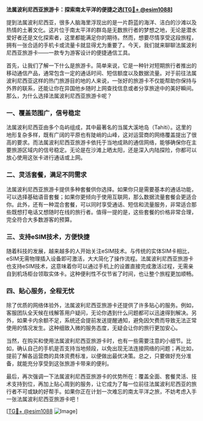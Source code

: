 **法属波利尼西亚旅游卡：探索南太平洋的便捷之选[[TG💪+ @esim1088](https://t.me/s/esim1088)]**

提到法属波利尼西亚，很多人脑海里浮现出的是一片蔚蓝的海洋、洁白的沙滩以及热情的土著文化。这片位于南太平洋的群岛是无数旅行者的梦想之地，无论是潜水爱好者还是文化探索者，这里都能满足你的期待。然而，想要尽情享受这段旅程，拥有一张合适的手机卡或流量卡就显得尤为重要了。今天，我们就来聊聊法属波利尼西亚旅游卡——一款专为游客设计的便捷通信工具。

首先，让我们了解一下什么是旅游卡。简单来说，它是一种针对短期旅行者推出的移动通信产品，通常包含一定的通话时间、短信额度以及数据流量。对于前往法属波利尼西亚这样的热门旅游目的地的人来说，一张好的旅游卡不仅能帮助你保持与外界的联系，还能让你在异国他乡随时上网查找信息或者分享旅途中的美好瞬间。那么，为什么选择法属波利尼西亚旅游卡呢？

### **一、覆盖范围广，信号稳定**

法属波利尼西亚由多个岛屿组成，其中最著名的当属大溪地岛（Tahiti）。这里的地形复杂多样，既有广阔的平原也有陡峭的山峰，这对运营商的网络覆盖提出了很高的要求。而法属波利尼西亚旅游卡依托于当地成熟的通信网络，能够确保你在主要旅游区域内的信号稳定。无论是在沙滩上晒太阳，还是深入内陆探险，你都可以放心使用这张卡进行通话或上网。

### **二、灵活套餐，满足不同需求**

法属波利尼西亚旅游卡提供多种套餐供你选择。如果你只是需要基本的通话功能，可以选择基础语音套餐；如果你更倾向于使用互联网，那么数据流量套餐会更适合你。此外，还有一种混合套餐，可以同时享受通话、短信和流量服务，非常适合那些既想打电话又想随时在线的旅行者。值得一提的是，这些套餐的价格非常合理，完全符合大多数游客的预算。

### **三、支持eSIM技术，方便快捷**

随着科技的发展，越来越多的人开始关注eSIM技术。与传统的实体SIM卡相比，eSIM无需物理插入设备即可激活，大大简化了操作流程。法属波利尼西亚旅游卡也支持eSIM技术，这意味着你可以通过手机上的设置直接完成激活过程，无需亲自到机场柜台领取实体卡。这种便利性不仅节省了时间，也让整个旅程更加顺畅。

### **四、贴心服务，全程无忧**

除了优质的网络体验外，法属波利尼西亚旅游卡还提供了许多贴心的服务。例如，客服团队全天候在线解答用户疑问，无论你遇到什么问题都可以迅速得到解决。另外，如果卡内余额不足，系统还会提前发送提醒通知，避免因欠费而导致无法正常使用的情况发生。这种细致入微的服务态度，无疑会让你的旅行更加安心。

当然，在购买和使用法属波利尼西亚旅游卡时，也有一些需要注意的小细节。比如，确认自己的手机是否支持当地频段，以免出现无法连接网络的问题；再比如，提前了解各运营商的具体资费标准，以便做出最优决策。总之，只要做好充分准备，就能充分享受到这张旅游卡带来的便利。

最后，再次强调一下法属波利尼西亚旅游卡的优势所在：覆盖全面、套餐灵活、技术支持到位，再加上贴心周到的服务，让它成为了每一位前往法属波利尼西亚的旅行者不可或缺的好帮手。如果你正在计划一次难忘的南太平洋之旅，不妨考虑入手一张法属波利尼西亚旅游卡吧！

[[TG💪+ @esim1088](https://t.me/s/esim1088) ![Image](https://i.postimg.cc/4NQfJmqS/Snipaste-2025-05-13-00-14-12.png)]